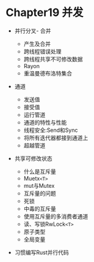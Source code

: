 #  Chapter19 并发
- 并行分叉- 合并
    - 产生及合并
    - 跨线程错误处理
    - 跨线程共享不可修改数据
    - Rayon
    - 重温曼德布洛特集合
- 通道
    - 发送值
    - 接受值
    - 运行管道
    - 通道的特性与性能
    - 线程安全:Send和Sync
    - 将所有迭代器都接到通道上
    - 超越管道
- 共享可修改状态
    - 什么是互斥量
    - Muetx`<T>`
    - mut与Mutex
    - 互斥量的问题
    - 死锁
    - 中毒的互斥量
    - 使用互斥量的多消费者通道
    - 读、写锁RwLock`<T>`
    - 原子类型
    - 全局变量
    
- 习惯编写Rust并行代码